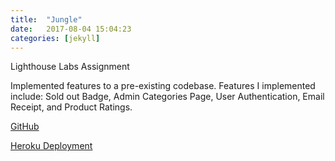 ```yaml
---
title:  "Jungle"
date:   2017-08-04 15:04:23
categories: [jekyll]
---
```

Lighthouse Labs Assignment

Implemented features to a pre-existing codebase. Features I implemented include: Sold out Badge, Admin Categories Page, User Authentication, Email Receipt, and Product Ratings. 

[GitHub](https://github.com/MathewKostiuk/jungle-rails)

[Heroku Deployment](https://morning-ridge-74809.herokuapp.com/)
